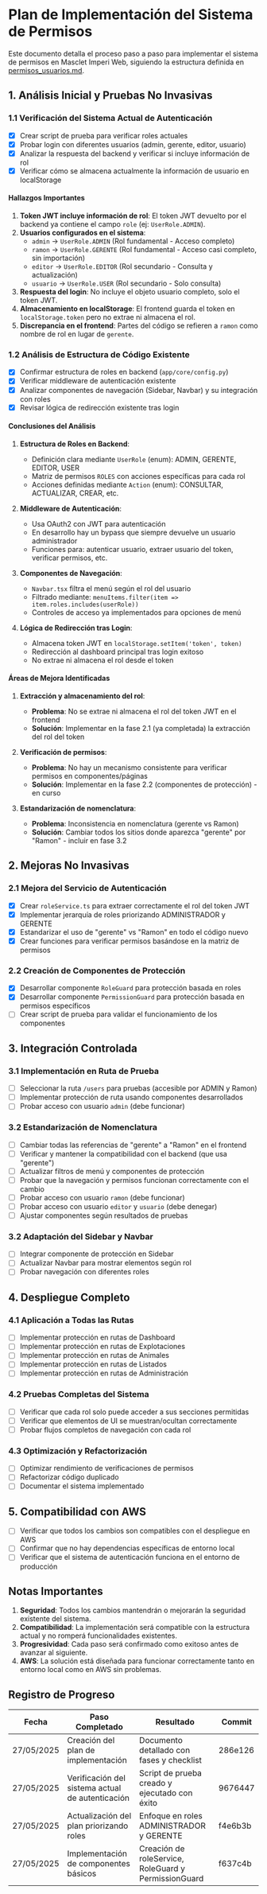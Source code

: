 # Plan de Implementación del Sistema de Permisos

Este documento detalla el proceso paso a paso para implementar el sistema de permisos en Masclet Imperi Web, siguiendo la estructura definida en [permisos_usuarios.md](./permisos_usuarios.md).

## 1. Análisis Inicial y Pruebas No Invasivas

### 1.1 Verificación del Sistema Actual de Autenticación

- [x] Crear script de prueba para verificar roles actuales
- [x] Probar login con diferentes usuarios (admin, gerente, editor, usuario)
- [x] Analizar la respuesta del backend y verificar si incluye información de rol
- [x] Verificar cómo se almacena actualmente la información de usuario en localStorage

#### Hallazgos Importantes

1. **Token JWT incluye información de rol**: El token JWT devuelto por el backend ya contiene el campo `role` (ej: `UserRole.ADMIN`).
2. **Usuarios configurados en el sistema**:
   - `admin` → `UserRole.ADMIN` (Rol fundamental - Acceso completo)
   - `ramon` → `UserRole.GERENTE` (Rol fundamental - Acceso casi completo, sin importación)
   - `editor` → `UserRole.EDITOR` (Rol secundario - Consulta y actualización)
   - `usuario` → `UserRole.USER` (Rol secundario - Solo consulta)
3. **Respuesta del login**: No incluye el objeto usuario completo, solo el token JWT.
4. **Almacenamiento en localStorage**: El frontend guarda el token en `localStorage.token` pero no extrae ni almacena el rol.
5. **Discrepancia en el frontend**: Partes del código se refieren a `ramon` como nombre de rol en lugar de `gerente`.

### 1.2 Análisis de Estructura de Código Existente

- [x] Confirmar estructura de roles en backend (`app/core/config.py`)
- [x] Verificar middleware de autenticación existente
- [x] Analizar componentes de navegación (Sidebar, Navbar) y su integración con roles
- [x] Revisar lógica de redirección existente tras login

#### Conclusiones del Análisis

1. **Estructura de Roles en Backend**:
   - Definición clara mediante `UserRole` (enum): ADMIN, GERENTE, EDITOR, USER
   - Matriz de permisos `ROLES` con acciones específicas para cada rol
   - Acciones definidas mediante `Action` (enum): CONSULTAR, ACTUALIZAR, CREAR, etc.

2. **Middleware de Autenticación**:
   - Usa OAuth2 con JWT para autenticación
   - En desarrollo hay un bypass que siempre devuelve un usuario administrador
   - Funciones para: autenticar usuario, extraer usuario del token, verificar permisos, etc.

3. **Componentes de Navegación**:
   - `Navbar.tsx` filtra el menú según el rol del usuario
   - Filtrado mediante: `menuItems.filter(item => item.roles.includes(userRole))`
   - Controles de acceso ya implementados para opciones de menú

4. **Lógica de Redirección tras Login**:
   - Almacena token JWT en `localStorage.setItem('token', token)`
   - Redirección al dashboard principal tras login exitoso
   - No extrae ni almacena el rol desde el token

#### Áreas de Mejora Identificadas

1. **Extracción y almacenamiento del rol**:
   - **Problema**: No se extrae ni almacena el rol del token JWT en el frontend
   - **Solución**: Implementar en la fase 2.1 (ya completada) la extracción del rol del token

2. **Verificación de permisos**:
   - **Problema**: No hay un mecanismo consistente para verificar permisos en componentes/páginas
   - **Solución**: Implementar en la fase 2.2 (componentes de protección) - en curso

3. **Estandarización de nomenclatura**:
   - **Problema**: Inconsistencia en nomenclatura (gerente vs Ramon)
   - **Solución**: Cambiar todos los sitios donde aparezca "gerente" por "Ramon" - incluir en fase 3.2

## 2. Mejoras No Invasivas

### 2.1 Mejora del Servicio de Autenticación

- [x] Crear `roleService.ts` para extraer correctamente el rol del token JWT
- [x] Implementar jerarquía de roles priorizando ADMINISTRADOR y GERENTE
- [x] Estandarizar el uso de "gerente" vs "Ramon" en todo el código nuevo
- [x] Crear funciones para verificar permisos basándose en la matriz de permisos

### 2.2 Creación de Componentes de Protección

- [x] Desarrollar componente `RoleGuard` para protección basada en roles
- [x] Desarrollar componente `PermissionGuard` para protección basada en permisos específicos
- [ ] Crear script de prueba para validar el funcionamiento de los componentes

## 3. Integración Controlada

### 3.1 Implementación en Ruta de Prueba

- [ ] Seleccionar la ruta `/users` para pruebas (accesible por ADMIN y Ramon)
- [ ] Implementar protección de ruta usando componentes desarrollados
- [ ] Probar acceso con usuario `admin` (debe funcionar)

### 3.2 Estandarización de Nomenclatura

- [ ] Cambiar todas las referencias de "gerente" a "Ramon" en el frontend
- [ ] Verificar y mantener la compatibilidad con el backend (que usa "gerente")
- [ ] Actualizar filtros de menú y componentes de protección
- [ ] Probar que la navegación y permisos funcionan correctamente con el cambio
- [ ] Probar acceso con usuario `ramon` (debe funcionar)
- [ ] Probar acceso con usuario `editor` y `usuario` (debe denegar)
- [ ] Ajustar componentes según resultados de pruebas

### 3.2 Adaptación del Sidebar y Navbar

- [ ] Integrar componente de protección en Sidebar
- [ ] Actualizar Navbar para mostrar elementos según rol
- [ ] Probar navegación con diferentes roles

## 4. Despliegue Completo

### 4.1 Aplicación a Todas las Rutas

- [ ] Implementar protección en rutas de Dashboard
- [ ] Implementar protección en rutas de Explotaciones
- [ ] Implementar protección en rutas de Animales
- [ ] Implementar protección en rutas de Listados
- [ ] Implementar protección en rutas de Administración

### 4.2 Pruebas Completas del Sistema

- [ ] Verificar que cada rol solo puede acceder a sus secciones permitidas
- [ ] Verificar que elementos de UI se muestran/ocultan correctamente
- [ ] Probar flujos completos de navegación con cada rol

### 4.3 Optimización y Refactorización

- [ ] Optimizar rendimiento de verificaciones de permisos
- [ ] Refactorizar código duplicado
- [ ] Documentar el sistema implementado

## 5. Compatibilidad con AWS

- [ ] Verificar que todos los cambios son compatibles con el despliegue en AWS
- [ ] Confirmar que no hay dependencias específicas de entorno local
- [ ] Verificar que el sistema de autenticación funciona en el entorno de producción

## Notas Importantes

1. **Seguridad**: Todos los cambios mantendrán o mejorarán la seguridad existente del sistema.
2. **Compatibilidad**: La implementación será compatible con la estructura actual y no romperá funcionalidades existentes.
3. **Progresividad**: Cada paso será confirmado como exitoso antes de avanzar al siguiente.
4. **AWS**: La solución está diseñada para funcionar correctamente tanto en entorno local como en AWS sin problemas.

## Registro de Progreso

| Fecha | Paso Completado | Resultado | Commit |
|-------|-----------------|-----------|--------|
| 27/05/2025 | Creación del plan de implementación | Documento detallado con fases y checklist | 286e126 |
| 27/05/2025 | Verificación del sistema actual de autenticación | Script de prueba creado y ejecutado con éxito | 9676447 |
| 27/05/2025 | Actualización del plan priorizando roles | Enfoque en roles ADMINISTRADOR y GERENTE | f4e6b3b |
| 27/05/2025 | Implementación de componentes básicos | Creación de roleService, RoleGuard y PermissionGuard | f637c4b |
